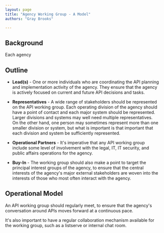 ```yaml
---
layout: page
title: "Agency Working Group - A Model"
authors: "Gray Brooks"

---
```



## Background 

Each agency 

## Outline

* **Lead(s)** - One or more individuals who are coordinating the API planning and implementation activity of the agency.  They ensure that the agency is actively focused on current and future API decisions and tasks.  

* **Representatives** - A wide range of stakeholders should be represented on the API working group.  Each operating division of the agency should have a point of contact and each major system should be represented.  Larger divisions and systems may well need multiple representatives.  On the other hand, one person may sometimes represent more than one smaller division or system, but what is important is that important that each division and system be sufficiently represented.  

* **Operational Partners** - It's imperative that any API working group include some level of involvement with the legal, IT, IT security, and public affairs operations for the agency.  

* **Buy-In** - The working group should also make a point to target the principal interest groups of the agency, to ensure that the central interests of the agency's major external stakeholders are woven into the interests of those who most often interact with the agency.  

## Operational Model

An API working group should regularly meet, to ensure that the agency's conversation around APIs moves forward at a continuous pace.    
  
It's also important to have a regular collaboration mechanism available for the working group, such as a listserve or internal chat room.  
